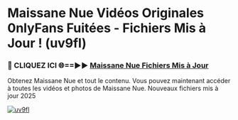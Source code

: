 # Maissane Nue Vidéos Originales 0nlyFans Fuitées - Fichiers Mis à Jour ! (uv9fl)

<h3>🔴 CLIQUEZ ICI 🌐==►► <a href="https://tinyurl.com/2pmr4ezf" rel="nofollow">Maissane Nue Fichiers Mis à Jour</a></h3>

Obtenez Maissane Nue et tout le contenu. Vous pouvez maintenant accéder à toutes les vidéos et photos de Maissane Nue. Nouveaux fichiers mis à jour 2025

[![uv9fl](https://i.imgur.com/6SNvagu.gif)](https://tinyurl.com/2pmr4ezf)
